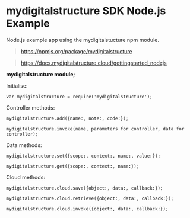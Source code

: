 mydigitalstructure SDK Node.js Example
======================================

Node.js example app using the mydigitalstucture npm module.

> https://npmjs.org/package/mydigitalstructure

> https://docs.mydigitalstructure.cloud/gettingstarted_nodejs

**mydigitalstructure module;**

Initialise:

`var mydigitalstructure = require('mydigitalstructure');`

Controller methods:

`mydigitalstructure.add({name:, note:, code:});`

`mydigitalstructure.invoke(name, parameters for controller, data for controller);`


Data methods:

`mydigitalstructure.set({scope:, context:, name:, value:});`

`mydigitalstructure.get({scope:, context:, name:});`


Cloud methods:

`mydigitalstructure.cloud.save({object:, data:, callback:});`

`mydigitalstructure.cloud.retrieve({object:, data:, callback:});`

`mydigitalstructure.cloud.invoke({object:, data:, callback:});`
